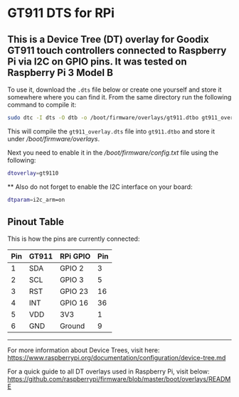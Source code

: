 # GT911 DTS for RPi
## This is a Device Tree (DT) overlay for Goodix GT911 touch controllers connected to Raspberry Pi via I2C on GPIO pins. It was tested on Raspberry Pi 3 Model B

To use it, download the `.dts` file below or create one yourself and store it somewhere where you can find it. 
From the same directory run the following command to compile it:
```sh
sudo dtc -I dts -O dtb -o /boot/firmware/overlays/gt911.dtbo gt911_overlay.dts
```
This will compile the `gt911_overlay.dts` file into `gt911.dtbo` and store it under _/boot/firmware/overlays_.

Next you need to enable it in the _/boot/firmware/config.txt_ file using the following:
```sh
dtoverlay=gt9110
```
** Also do not forget to enable the I2C interface on your board:
```sh
dtparam=i2c_arm=on
```

## Pinout Table

This is how the pins are currently connected:

| Pin | GT911 | RPi GPIO | Pin |
| --- | ----- | -------- | --- | 
| 1  | SDA | GPIO 2   | 3  |
| 2  | SCL | GPIO 3   | 5  |
| 3  | RST | GPIO 23  | 16 |
| 4  | INT | GPIO 16  | 36 |
| 5  | VDD | 3V3      | 1  |
| 6  | GND | Ground   | 9  |


---
For more information about Device Trees, visit here:
https://www.raspberrypi.org/documentation/configuration/device-tree.md 

For a quick guide to all DT overlays used in Raspberry Pi, visit below:
https://github.com/raspberrypi/firmware/blob/master/boot/overlays/README
